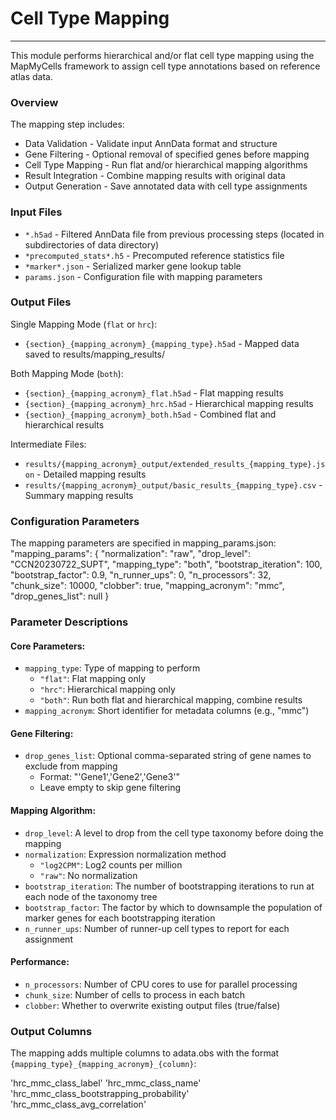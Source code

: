 # Cell Type Mapping 
---
This module performs hierarchical and/or flat cell type mapping using the MapMyCells framework to assign cell type annotations based on reference atlas data.

### Overview
The mapping step includes:

- Data Validation - Validate input AnnData format and structure
- Gene Filtering - Optional removal of specified genes before mapping
- Cell Type Mapping - Run flat and/or hierarchical mapping algorithms
- Result Integration - Combine mapping results with original data
- Output Generation - Save annotated data with cell type assignments

### Input Files

- `*.h5ad` - Filtered AnnData file from previous processing steps (located in subdirectories of data directory)
- `*precomputed_stats*.h5` - Precomputed reference statistics file
- `*marker*.json` - Serialized marker gene lookup table
- `params.json` - Configuration file with mapping parameters

### Output Files
Single Mapping Mode (`flat` or `hrc`):

- `{section}_{mapping_acronym}_{mapping_type}.h5ad` - Mapped data saved to results/mapping_results/

Both Mapping Mode (`both`):

- `{section}_{mapping_acronym}_flat.h5ad` - Flat mapping results
- `{section}_{mapping_acronym}_hrc.h5ad` - Hierarchical mapping results
- `{section}_{mapping_acronym}_both.h5ad` - Combined flat and hierarchical results

Intermediate Files:

- `results/{mapping_acronym}_output/extended_results_{mapping_type}.json` - Detailed mapping results
- `results/{mapping_acronym}_output/basic_results_{mapping_type}.csv` - Summary mapping results
  
### Configuration Parameters
The mapping parameters are specified in mapping_params.json:
 "mapping_params": {
        "normalization": "raw",
        "drop_level": "CCN20230722_SUPT",
        "mapping_type": "both",
        "bootstrap_iteration": 100,
        "bootstrap_factor": 0.9,
        "n_runner_ups": 0,
        "n_processors": 32,
        "chunk_size": 10000,
        "clobber": true,
        "mapping_acronym": "mmc",
        "drop_genes_list": null
    }
### Parameter Descriptions
#### Core Parameters:

- `mapping_type`: Type of mapping to perform
  - `"flat"`: Flat mapping only
  - `"hrc"`: Hierarchical mapping only 
  - `"both"`: Run both flat and hierarchical mapping, combine results
- `mapping_acronym`: Short identifier for metadata columns (e.g., "mmc")

#### Gene Filtering:

- `drop_genes_list`: Optional comma-separated string of gene names to exclude from mapping
  - Format: "'Gene1','Gene2','Gene3'"
  - Leave empty to skip gene filtering
  
#### Mapping Algorithm:

- `drop_level`: A level to drop from the cell type taxonomy before doing the mapping
- `normalization`: Expression normalization method
  - `"log2CPM"`: Log2 counts per million 
  - `"raw"`: No normalization 
- `bootstrap_iteration`: The number of bootstrapping iterations to run at each node of the taxonomy tree
- `bootstrap_factor`: The factor by which to downsample the population of marker genes for each bootstrapping iteration
- `n_runner_ups`: Number of runner-up cell types to report for each assignment

#### Performance:

- `n_processors`: Number of CPU cores to use for parallel processing
- `chunk_size`: Number of cells to process in each batch
- `clobber`: Whether to overwrite existing output files (true/false)

### Output Columns
The mapping adds multiple columns to adata.obs with the format `{mapping_type}_{mapping_acronym}_{column}`:

'hrc_mmc_class_label'
'hrc_mmc_class_name'
'hrc_mmc_class_bootstrapping_probability'
'hrc_mmc_class_avg_correlation'

